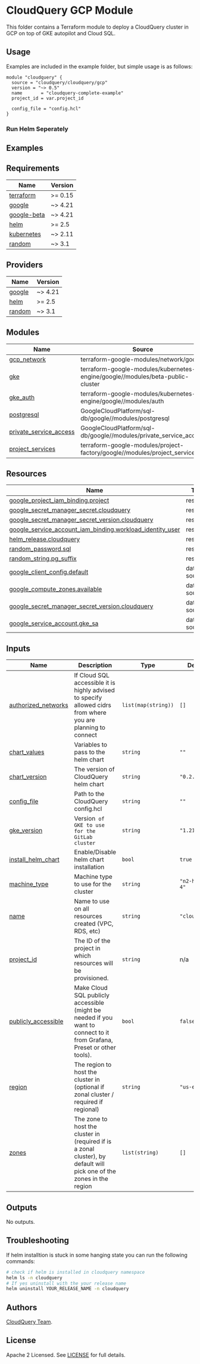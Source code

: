# CloudQuery GCP Module

This folder contains a Terraform module to deploy a CloudQuery cluster in GCP on top of GKE autopilot and Cloud SQL.

## Usage 

Examples are included in the example folder, but simple usage is as follows:


```hcl
module "cloudquery" {
  source = "cloudquery/cloudquery/gcp"
  version = "~> 0.5"
  name       = "cloudquery-complete-example"
  project_id = var.project_id

  config_file = "config.hcl"
}
```


### Run Helm Seperately

## Examples

<!-- BEGINNING OF PRE-COMMIT-TERRAFORM DOCS HOOK -->
## Requirements

| Name | Version |
|------|---------|
| <a name="requirement_terraform"></a> [terraform](#requirement\_terraform) | >= 0.15 |
| <a name="requirement_google"></a> [google](#requirement\_google) | ~> 4.21 |
| <a name="requirement_google-beta"></a> [google-beta](#requirement\_google-beta) | ~> 4.21 |
| <a name="requirement_helm"></a> [helm](#requirement\_helm) | >= 2.5 |
| <a name="requirement_kubernetes"></a> [kubernetes](#requirement\_kubernetes) | ~> 2.11 |
| <a name="requirement_random"></a> [random](#requirement\_random) | ~> 3.1 |

## Providers

| Name | Version |
|------|---------|
| <a name="provider_google"></a> [google](#provider\_google) | ~> 4.21 |
| <a name="provider_helm"></a> [helm](#provider\_helm) | >= 2.5 |
| <a name="provider_random"></a> [random](#provider\_random) | ~> 3.1 |

## Modules

| Name | Source | Version |
|------|--------|---------|
| <a name="module_gcp_network"></a> [gcp\_network](#module\_gcp\_network) | terraform-google-modules/network/google | ~> 4.0 |
| <a name="module_gke"></a> [gke](#module\_gke) | terraform-google-modules/kubernetes-engine/google//modules/beta-public-cluster | ~> 21.0 |
| <a name="module_gke_auth"></a> [gke\_auth](#module\_gke\_auth) | terraform-google-modules/kubernetes-engine/google//modules/auth | n/a |
| <a name="module_postgresql"></a> [postgresql](#module\_postgresql) | GoogleCloudPlatform/sql-db/google//modules/postgresql | n/a |
| <a name="module_private_service_access"></a> [private\_service\_access](#module\_private\_service\_access) | GoogleCloudPlatform/sql-db/google//modules/private_service_access | n/a |
| <a name="module_project_services"></a> [project\_services](#module\_project\_services) | terraform-google-modules/project-factory/google//modules/project_services | n/a |

## Resources

| Name | Type |
|------|------|
| [google_project_iam_binding.project](https://registry.terraform.io/providers/hashicorp/google/latest/docs/resources/project_iam_binding) | resource |
| [google_secret_manager_secret.cloudquery](https://registry.terraform.io/providers/hashicorp/google/latest/docs/resources/secret_manager_secret) | resource |
| [google_secret_manager_secret_version.cloudquery](https://registry.terraform.io/providers/hashicorp/google/latest/docs/resources/secret_manager_secret_version) | resource |
| [google_service_account_iam_binding.workload_identity_user](https://registry.terraform.io/providers/hashicorp/google/latest/docs/resources/service_account_iam_binding) | resource |
| [helm_release.cloudquery](https://registry.terraform.io/providers/hashicorp/helm/latest/docs/resources/release) | resource |
| [random_password.sql](https://registry.terraform.io/providers/hashicorp/random/latest/docs/resources/password) | resource |
| [random_string.pg_suffix](https://registry.terraform.io/providers/hashicorp/random/latest/docs/resources/string) | resource |
| [google_client_config.default](https://registry.terraform.io/providers/hashicorp/google/latest/docs/data-sources/client_config) | data source |
| [google_compute_zones.available](https://registry.terraform.io/providers/hashicorp/google/latest/docs/data-sources/compute_zones) | data source |
| [google_secret_manager_secret_version.cloudquery](https://registry.terraform.io/providers/hashicorp/google/latest/docs/data-sources/secret_manager_secret_version) | data source |
| [google_service_account.gke_sa](https://registry.terraform.io/providers/hashicorp/google/latest/docs/data-sources/service_account) | data source |

## Inputs

| Name | Description | Type | Default | Required |
|------|-------------|------|---------|:--------:|
| <a name="input_authorized_networks"></a> [authorized\_networks](#input\_authorized\_networks) | If Cloud SQL accessible it is highly advised to specify allowed cidrs from where you are planning to connect | `list(map(string))` | `[]` | no |
| <a name="input_chart_values"></a> [chart\_values](#input\_chart\_values) | Variables to pass to the helm chart | `string` | `""` | no |
| <a name="input_chart_version"></a> [chart\_version](#input\_chart\_version) | The version of CloudQuery helm chart | `string` | `"0.2.6"` | no |
| <a name="input_config_file"></a> [config\_file](#input\_config\_file) | Path to the CloudQuery config.hcl | `string` | `""` | no |
| <a name="input_gke_version"></a> [gke\_version](#input\_gke\_version) | Version` of GKE to use for the GitLab cluster` | `string` | `"1.21"` | no |
| <a name="input_install_helm_chart"></a> [install\_helm\_chart](#input\_install\_helm\_chart) | Enable/Disable helm chart installation | `bool` | `true` | no |
| <a name="input_machine_type"></a> [machine\_type](#input\_machine\_type) | Machine type to use for the cluster | `string` | `"n2-highcpu-4"` | no |
| <a name="input_name"></a> [name](#input\_name) | Name to use on all resources created (VPC, RDS, etc) | `string` | `"cloudquery"` | no |
| <a name="input_project_id"></a> [project\_id](#input\_project\_id) | The ID of the project in which resources will be provisioned. | `string` | n/a | yes |
| <a name="input_publicly_accessible"></a> [publicly\_accessible](#input\_publicly\_accessible) | Make Cloud SQL publicly accessible (might be needed if you want to connect to it from Grafana, Preset or other tools). | `bool` | `false` | no |
| <a name="input_region"></a> [region](#input\_region) | The region to host the cluster in (optional if zonal cluster / required if regional) | `string` | `"us-east1"` | no |
| <a name="input_zones"></a> [zones](#input\_zones) | The zone to host the cluster in (required if is a zonal cluster), by default will pick one of the zones in the region | `list(string)` | `[]` | no |

## Outputs

No outputs.
<!-- END OF PRE-COMMIT-TERRAFORM DOCS HOOK -->

## Troubleshooting

If helm installtion is stuck in some hanging state you can run the following commands:

```bash
# check if helm is installed in cloudquery namespace
helm ls -n cloudquery
# If yes uninstall with the your release name
helm uninstall YOUR_RELEASE_NAME -n cloudquery
```

## Authors

[CloudQuery Team](https://github.com/cloudquery/cloudquery).

## License

Apache 2 Licensed. See [LICENSE](https://github.com/cloudquery/terraform-gcp-cloudquery/tree/main/LICENSE) for full details.
